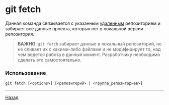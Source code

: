 # git fetch
Данная команда связывается с указанным [удаленным](./remote_add_origin.md) репозиторием и забирает все данные проекта, которых нет в локальной версии репозитория.
> **ВАЖНО**: `git fetch` забирает данные в локальный репозиторий, но не сливает их с какими-либо файлами и не модифицирует то, над чем ведется работа в данный момент. Разработчику необходимо сделать это самостоятельно. 

### Использование

`git fetch [<options>] [<репозиторий> | <группа_репозиториев>]`
___
[Назад](./readme.md)
